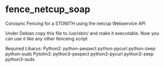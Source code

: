 # fence_netcup_soap
Corosync Fencing for a STONITH using the netcup Webservice API

Under Debian copy this file to /usr/sbin/ and make it executable.
Now you can use it like any other fenceing script

Required Libarys:
Python2: python-pexpect python-pycurl python-zeep python-suds
Pytohn3: python3-pexpect python3-pycurl python3-zeep python3-suds

